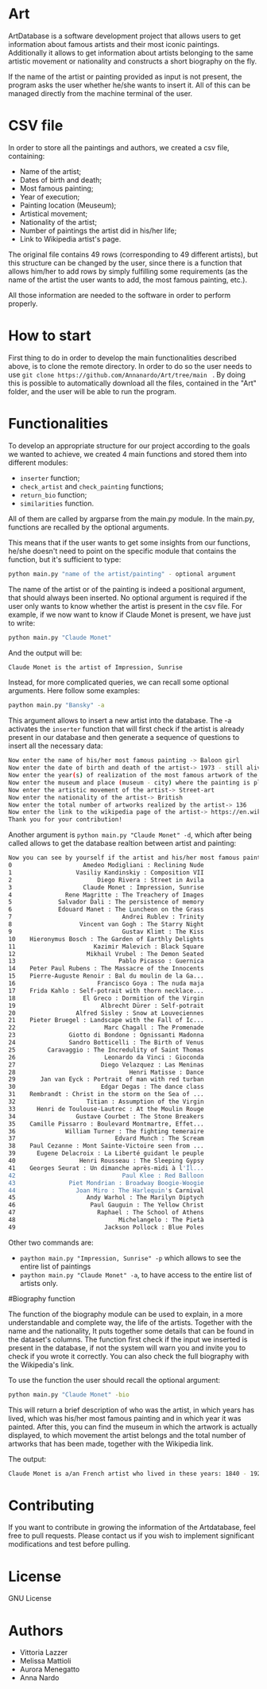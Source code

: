 # Art

ArtDatabase is a software development project that allows users to 
get information about famous artists and their most iconic paintings. 
Additionally it allows to get information about artists belonging to the
same artistic movement or nationality and constructs a short biography on the fly.

If the name of the artist or painting provided as input is not present,
the program asks the user whether he/she wants to insert it. 
All of this can be managed directly from the machine terminal of the user.

# CSV file

In order to store all the paintings and authors, we created a csv file, containing:

- Name of the artist;
- Dates of birth and death;
- Most famous painting;
- Year of execution;
- Painting location (Meuseum);
- Artistical movement;
- Nationality of the artist;
- Number of paintings the artist did in his/her life;
- Link to Wikipedia artist's page.

The original file contains 49 rows (corresponding to 49 different artists), but this 
structure can be changed by the user, since there is a function that allows him/her to
add rows by simply fulfilling some requirements (as the name of the artist the user wants
to add, the most famous painting, etc.).

All those information are needed to the software in order to perform properly.

# How to start

First thing to do in order to develop the main functionalities described above,
is to clone the remote directory. In order to do so the user needs to use 
 `git clone https://github.com/Annanardo/Art/tree/main ` .
By doing this is possible to automatically download all the files, 
contained in the "Art" folder, and the user will be able to run the program.

# Functionalities

To develop an appropriate structure for our project according to the goals
we wanted to achieve, we created 4 main functions and stored them into 
different modules:

-  `inserter` function;
-  `check_artist` and  `check_painting` functions;
-  `return_bio` function;
-  `similarities` function.

All of them are called by argparse from the main.py module.
In the main.py, functions are recalled by the optional arguments.

This means that if the user wants to get some insights from our functions, he/she
doesn't need to point on the specific module that contains the function, but it's
sufficient to type:

```bash
python main.py "name of the artist/painting" - optional argument
```
The name of the artist or of the painting is indeed a positional argument,
that should always been inserted. No optional argument is required if the user only wants to know whether the artist
is present in the csv file. For example, if we now want to know if Claude Monet is present, we have just to write:

```bash
python main.py "Claude Monet"
```

And the output will be:

```bash
Claude Monet is the artist of Impression, Sunrise
```

Instead, for more complicated queries, we can recall some optional arguments. 
Here follow some examples:

```bash
paython main.py "Bansky" -a
```
This argument allows to insert a new artist into the database. The -a activates the `inserter` function that will 
first check if the artist is already present in our database and then generate a sequence of questions to insert all the necessary data:

```bash
Now enter the name of his/her most famous painting -> Baloon girl
Now enter the date of birth and death of the artist-> 1973 - still alive
Now enter the year(s) of realization of the most famous artwork of the artist-> 2002
Now enter the museum and place (museum - city) where the painting is placed-> Waterloo Bridge - London
Now enter the artistic movement of the artist-> Street-art
Now enter the nationality of the artist-> British
Now enter the total number of artworks realized by the artist-> 136
Now enter the link to the wikipedia page of the artist-> https://en.wikipedia.org/wiki/Banksy
Thank you for your contribution!
```
Another argument is `python main.py "Claude Monet" -d`, which after being called allows to get the database realtion between artist and painting:

```bash
Now you can see by yourself if the artist and his/her most famous painting are present in our database!
0                    Amedeo Modigliani : Reclining Nude
1                  Vasiliy Kandinskiy : Composition VII
2                        Diego Rivera : Street in Avila
3                    Claude Monet : Impression, Sunrise
4               Rene Magritte : The Treachery of Images
5             Salvador Dali : The persistence of memory
6             Edouard Manet : The Luncheon on the Grass
7                               Andrei Rublev : Trinity
8                   Vincent van Gogh : The Starry Night
9                               Gustav Klimt : The Kiss
10    Hieronymus Bosch : The Garden of Earthly Delights
11                      Kazimir Malevich : Black Square
12                    Mikhail Vrubel : The Demon Seated
13                             Pablo Picasso : Guernica
14    Peter Paul Rubens : The Massacre of the Innocents
15    Pierre-Auguste Renoir : Bal du moulin de la Ga...
16                       Francisco Goya : The nuda maja
17    Frida Kahlo : Self-potrait with thorn necklace...
18                   El Greco : Dormition of the Virgin
19                        Albrecht Dürer : Self-potrait
20                 Alfred Sisley : Snow at Louveciennes
21    Pieter Bruegel : Landscape with the Fall of Ic...
22                         Marc Chagall : The Promenade
23               Giotto di Bondone : Ognissanti Madonna
24               Sandro Botticelli : The Birth of Venus
25         Caravaggio : The Incredulity of Saint Thomas
26                         Leonardo da Vinci : Gioconda
27                        Diego Velazquez : Las Meninas
28                                Henri Matisse : Dance
29       Jan van Eyck : Portrait of man with red turban
30                        Edgar Degas : The dance class
31    Rembrandt : Christ in the storm on the Sea of ...
32                    Titian : Assumption of the Virgin
33      Henri de Toulouse-Lautrec : At the Moulin Rouge
34                 Gustave Courbet : The Stone Breakers
35    Camille Pissarro : Boulevard Montmartre, Effet...
36              William Turner : The fighting temeraire
37                            Edvard Munch : The Scream
38    Paul Cezanne : Mont Sainte-Victoire seen from ...
39      Eugene Delacroix : La Liberté guidant le peuple
40                  Henri Rousseau : The Sleeping Gypsy
41    Georges Seurat : Un dimanche après-midi à l'Îl...
42                              Paul Klee : Red Balloon
43               Piet Mondrian : Broadway Boogie-Woogie
44                 Joan Miro : The Harlequin's Carnival
45                    Andy Warhol : The Marilyn Diptych
46                     Paul Gauguin : The Yellow Christ
47                       Raphael : The School of Athens
48                             Michelangelo : The Pietà
49                         Jackson Pollock : Blue Poles
```

Other two commands are:

- `paython main.py "Impression, Sunrise" -p` which allows to see the entire list of paintings
- `paython main.py "Claude Monet" -a`, to have access to the entire list of artists only.

#Biography function

The function of the biography module can be used to explain, in a more understandable and complete way, the life of the artists. Together with the name and the nationality, It puts together some details that can be found in the dataset's columns. 
The function first check if the input we inserted is present in the database, if not the system will warn you and invite you to check if you wrote it correctly.
You can also check the full biography with the Wikipedia's link.

To use the function the user should recall the optional argument:

```bash
python main.py "Claude Monet" -bio
```

This will return a brief description of who was the artist, in which years has lived, which was his/her most famous painting and in which year it was painted. After this, you can find the museum in which the artwork is actually displayed, to which movement the artist belongs and the total number of artworks that has been made, together with the Wikipedia link. 

The output:

```bash
Claude Monet is a/an French artist who lived in these years: 1840 - 1926 . The artist painted in 1872 the most famous painting,named: Impression, Sunrise ,now displayed at the Musée Marmottan Monet - Paris . The painter belongs to:  Impressionism movement(s). in addition to his/her most famous painting, she/he made 73 artworks in total.Here you can find the web link to see the complete biography:  http://en.wikipedia.org/wiki/Claude_Monet

```







# Contributing

If you want to contribute in growing the information of the Artdatabase, feel free 
to pull requests.
Please contact us if you wish to implement significant modifications and test
before pulling.

# License

GNU License

# Authors

- Vittoria Lazzer
- Melissa Mattioli
- Aurora Menegatto
- Anna Nardo
